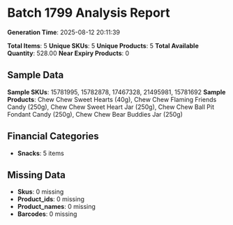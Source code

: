 # Batch 1799 Analysis Report

**Generation Time**: 2025-08-12 20:11:39

**Total Items**: 5
**Unique SKUs**: 5
**Unique Products**: 5
**Total Available Quantity**: 528.00
**Near Expiry Products**: 0

## Sample Data
**Sample SKUs**: 15781995, 15782878, 17467328, 21495981, 15781692
**Sample Products**: Chew Chew Sweet Hearts (40g), Chew Chew Flaming Friends Candy (250g), Chew Chew Sweet Heart Jar (250g), Chew Chew Ball Pit Fondant Candy (250g), Chew Chew Bear Buddies Jar (250g)

## Financial Categories
- **Snacks**: 5 items

## Missing Data
- **Skus**: 0 missing
- **Product_ids**: 0 missing
- **Product_names**: 0 missing
- **Barcodes**: 0 missing
